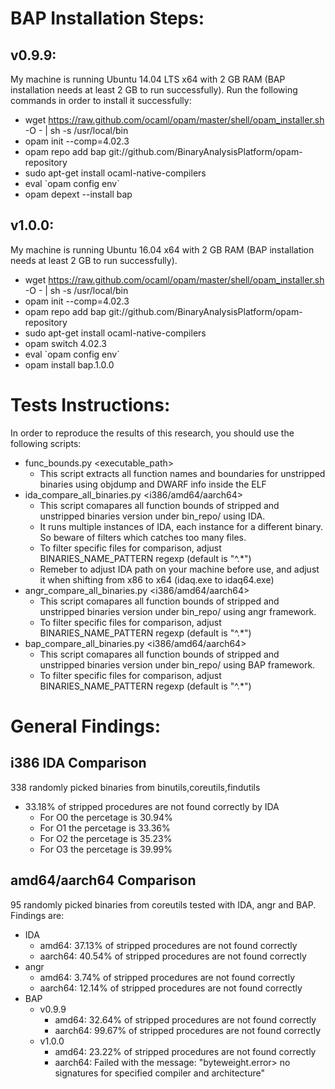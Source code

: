 BAP Installation Steps:
=======================

v0.9.9:
-------
My machine is running Ubuntu 14.04 LTS x64 with 2 GB RAM (BAP installation needs at least 2 GB to run successfully).
Run the following commands in order to install it successfully:
- wget https://raw.github.com/ocaml/opam/master/shell/opam_installer.sh -O - | sh -s /usr/local/bin
- opam init --comp=4.02.3
- opam repo add bap git://github.com/BinaryAnalysisPlatform/opam-repository
- sudo apt-get install ocaml-native-compilers
- eval \`opam config env\`
- opam depext --install bap

v1.0.0:
-------
My machine is running Ubuntu 16.04 x64 with 2 GB RAM (BAP installation needs at least 2 GB to run successfully).
- wget https://raw.github.com/ocaml/opam/master/shell/opam_installer.sh -O - | sh -s /usr/local/bin
- opam init --comp=4.02.3
- opam repo add bap git://github.com/BinaryAnalysisPlatform/opam-repository
- sudo apt-get install ocaml-native-compilers
- opam switch 4.02.3
- eval \`opam config env\`
- opam install bap.1.0.0

Tests Instructions:
===================
In order to reproduce the results of this research, you should use the following scripts:
- func_bounds.py \<executable_path\>
	- This script extracts all function names and boundaries for unstripped binaries using objdump and DWARF info inside the ELF
- ida_compare_all_binaries.py \<i386/amd64/aarch64\>
	- This script comapares all function bounds of stripped and unstripped binaries version under bin_repo/<arch> using IDA.
	- It runs multiple instances of IDA, each instance for a different binary. So beware of filters which catches too many files.
	- To filter specific files for comparison, adjust BINARIES_NAME_PATTERN regexp (default is "^.*")
	- Remeber to adjust IDA path on your machine before use, and adjust it when shifting from x86 to x64 (idaq.exe to idaq64.exe)
- angr_compare_all_binaries.py \<i386/amd64/aarch64\>
	- This script comapares all function bounds of stripped and unstripped binaries version under bin_repo/<arch> using angr framework.
	- To filter specific files for comparison, adjust BINARIES_NAME_PATTERN regexp (default is "^.*")
- bap_compare_all_binaries.py \<i386/amd64/aarch64\>
	- This script comapares all function bounds of stripped and unstripped binaries version under bin_repo/<arch> using BAP framework.
	- To filter specific files for comparison, adjust BINARIES_NAME_PATTERN regexp (default is "^.*")

General Findings:
==================
i386 IDA Comparison
------------------------
338 randomly picked binaries from binutils,coreutils,findutils
- 33.18% of stripped procedures are not found correctly by IDA
	- For O0 the percetage is 30.94%
	- For O1 the percetage is 33.36%
	- For O2 the percetage is 35.23%
	- For O3 the percetage is 39.99%

amd64/aarch64 Comparison
------------------------
95 randomly picked binaries from coreutils tested with IDA, angr and BAP. Findings are:
- IDA
	- amd64: 37.13% of stripped procedures are not found correctly
	- aarch64: 40.54% of stripped procedures are not found correctly
- angr
	- amd64: 3.74% of stripped procedures are not found correctly
	- aarch64: 12.14% of stripped procedures are not found correctly
- BAP
	- v0.9.9
		- amd64: 32.64% of stripped procedures are not found correctly
		- aarch64: 99.67% of stripped procedures are not found correctly
	- v1.0.0
		- amd64: 23.22% of stripped procedures are not found correctly
		- aarch64: Failed with the message: "byteweight.error> no signatures for specified compiler and architecture"